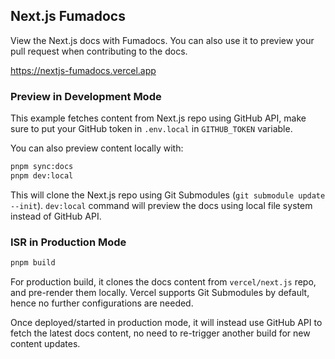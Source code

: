 ## Next.js Fumadocs

View the Next.js docs with Fumadocs.
You can also use it to preview your pull request when contributing to the docs.

https://nextjs-fumadocs.vercel.app

### Preview in Development Mode

This example fetches content from Next.js repo using GitHub API, make sure to put your GitHub token in `.env.local` in `GITHUB_TOKEN` variable.

You can also preview content locally with:

```bash
pnpm sync:docs
pnpm dev:local
```

This will clone the Next.js repo using Git Submodules (`git submodule update --init`).
`dev:local` command will preview the docs using local file system instead of GitHub API.

### ISR in Production Mode

```bash
pnpm build
```

For production build, it clones the docs content from `vercel/next.js` repo, and pre-render them locally. Vercel supports Git Submodules by default, hence no further configurations are needed.

Once deployed/started in production mode, it will instead use GitHub API to fetch the latest docs content, no need to re-trigger another build for new content updates.
